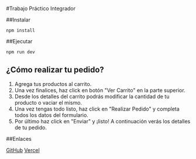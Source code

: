 #Trabajo Práctico Integrador

##Instalar
```
npm install
```

##Ejecutar
```
npm run dev
```

## ¿Cómo realizar tu pedido?

1) Agrega tus productos al carrito.
2) Una vez finalices, haz click en botón "Ver Carrito" en la parte superior.
3) Desde los detalles del carrito podrás modificar la cantidad de tu producto o vaciar el mismo.
4) Una vez tengas todo listo, haz click en "Realizar Pedido" y completa todos los datos del formulario.
5) Por último haz click en "Enviar" y ¡listo! A continuación verás los detalles de tu pedido.


##Enlaces

[GitHub](https://github.com/AndreNuez/tp-integrador-Alkemy)
[Vercel]()